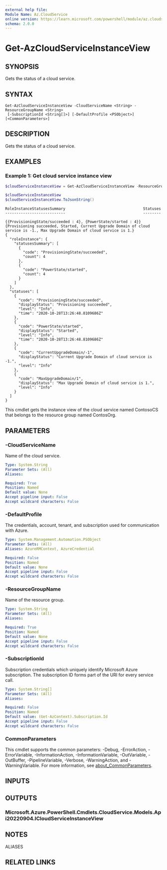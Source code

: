 ```yaml
---
external help file:
Module Name: Az.CloudService
online version: https://learn.microsoft.com/powershell/module/az.cloudservice/get-azcloudserviceinstanceview
schema: 2.0.0
---
```


# Get-AzCloudServiceInstanceView

## SYNOPSIS
Gets the status of a cloud service.

## SYNTAX

```
Get-AzCloudServiceInstanceView -CloudServiceName <String> -ResourceGroupName <String>
 [-SubscriptionId <String[]>] [-DefaultProfile <PSObject>] [<CommonParameters>]
```

## DESCRIPTION
Gets the status of a cloud service.

## EXAMPLES

### Example 1: Get cloud service instance view
```powershell
$cloudServiceInstanceView = Get-AzCloudServiceInstanceView -ResourceGroupName "ContosOrg" -CloudServiceName "ContosoCS"

$cloudServiceInstanceView
$cloudServiceInstanceView.ToJsonString()
```

```output
RoleInstanceStatusesSummary                                   Statuses
---------------------------                                   --------

{{ProvisioningState/succeeded : 4}, {PowerState/started : 4}} {Provisioning succeeded, Started, Current Upgrade Domain of cloud service is -1., Max Upgrade Domain of cloud service is 1.}
{
  "roleInstance": {
    "statusesSummary": [
      {
        "code": "ProvisioningState/succeeded",
        "count": 4
      },
      {
        "code": "PowerState/started",
        "count": 4
      }
    ]
  },
  "statuses": [
    {
      "code": "ProvisioningState/succeeded",
      "displayStatus": "Provisioning succeeded",
      "level": "Info",
      "time": "2020-10-28T13:26:48.8109686Z"
    },
    {
      "code": "PowerState/started",
      "displayStatus": "Started",
      "level": "Info",
      "time": "2020-10-28T13:26:48.8109686Z"
    },
    {
      "code": "CurrentUpgradeDomain/-1",
      "displayStatus": "Current Upgrade Domain of cloud service is -1.",
      "level": "Info"
    },
    {
      "code": "MaxUpgradeDomain/1",
      "displayStatus": "Max Upgrade Domain of cloud service is 1.",
      "level": "Info"
    }
  ]
}
```

This cmdlet gets the instance view of the cloud service named ContosoCS that belongs to the resource group named ContosOrg.

## PARAMETERS

### -CloudServiceName
Name of the cloud service.

```yaml
Type: System.String
Parameter Sets: (All)
Aliases:

Required: True
Position: Named
Default value: None
Accept pipeline input: False
Accept wildcard characters: False
```

### -DefaultProfile
The credentials, account, tenant, and subscription used for communication with Azure.

```yaml
Type: System.Management.Automation.PSObject
Parameter Sets: (All)
Aliases: AzureRMContext, AzureCredential

Required: False
Position: Named
Default value: None
Accept pipeline input: False
Accept wildcard characters: False
```

### -ResourceGroupName
Name of the resource group.

```yaml
Type: System.String
Parameter Sets: (All)
Aliases:

Required: True
Position: Named
Default value: None
Accept pipeline input: False
Accept wildcard characters: False
```

### -SubscriptionId
Subscription credentials which uniquely identify Microsoft Azure subscription.
The subscription ID forms part of the URI for every service call.

```yaml
Type: System.String[]
Parameter Sets: (All)
Aliases:

Required: False
Position: Named
Default value: (Get-AzContext).Subscription.Id
Accept pipeline input: False
Accept wildcard characters: False
```

### CommonParameters
This cmdlet supports the common parameters: -Debug, -ErrorAction, -ErrorVariable, -InformationAction, -InformationVariable, -OutVariable, -OutBuffer, -PipelineVariable, -Verbose, -WarningAction, and -WarningVariable. For more information, see [about_CommonParameters](http://go.microsoft.com/fwlink/?LinkID=113216).

## INPUTS

## OUTPUTS

### Microsoft.Azure.PowerShell.Cmdlets.CloudService.Models.Api20220904.ICloudServiceInstanceView

## NOTES

ALIASES

## RELATED LINKS

